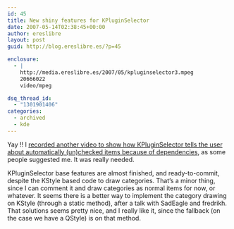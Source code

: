 ```yaml
---
id: 45
title: New shiny features for KPluginSelector
date: 2007-05-14T02:38:45+00:00
author: ereslibre
layout: post
guid: http://blog.ereslibre.es/?p=45

enclosure:
  - |
    http://media.ereslibre.es/2007/05/kpluginselector3.mpeg
    20666022
    video/mpeg

dsq_thread_id:
  - "1301901406"
categories:
  - archived
  - kde
---
```

Yay !! I <a href="http://media.ereslibre.es/2007/05/kpluginselector3.mpeg" target="_blank">recorded another video to show how KPluginSelector tells the user about automatically (un)checked items because of dependencies</a>, as some people suggested me. It was really needed.

KPluginSelector base features are almost finished, and ready-to-commit, despite the KStyle based code to draw categories. That&#8217;s a minor thing, since I can comment it and draw categories as normal items for now, or whatever. It seems there is a better way to implement the category drawing on KStyle (through a static method), after a talk with SadEagle and fredrikh. That solutions seems pretty nice, and I really like it, since the fallback (on the case we have a QStyle) is on that method.
